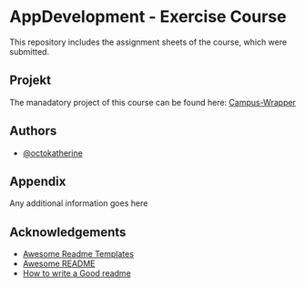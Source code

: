 # AppDevelopment - Exercise  Course

This repository includes the assignment sheets of the course, which were submitted. 

## Projekt
The manadatory project of this course can be found here: [Campus-Wrapper](https://github.com/Marty-Byrde/Campus-Wrapper)


## Authors

- [@octokatherine](https://www.github.com/octokatherine)


## Appendix

Any additional information goes here


## Acknowledgements

 - [Awesome Readme Templates](https://awesomeopensource.com/project/elangosundar/awesome-README-templates)
 - [Awesome README](https://github.com/matiassingers/awesome-readme)
 - [How to write a Good readme](https://bulldogjob.com/news/449-how-to-write-a-good-readme-for-your-github-project)

